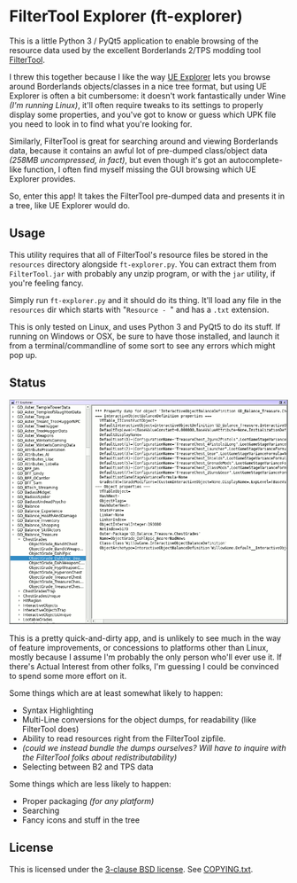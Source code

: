 FilterTool Explorer (ft-explorer)
=================================

This is a little Python 3 / PyQt5 application to enable browsing of the
resource data used by the excellent Borderlands 2/TPS modding tool
[FilterTool](https://github.com/BLCM/BLCMods/wiki/UCP-Filter-Tool).

I threw this together because I like the way
[UE Explorer](http://eliotvu.com/portfolio/view/21/ue-explorer) lets you
browse around Borderlands objects/classes in a nice tree format, but using
UE Explorer is often a bit cumbersome: it doesn't work fantastically under
Wine *(I'm running Linux)*, it'll often require tweaks to its settings to
properly display some properties, and you've got to know or guess which UPK
file you need to look in to find what you're looking for.

Similarly, FilterTool is great for searching around and viewing Borderlands
data, because it contains an awful lot of pre-dumped class/object data
*(258MB uncompressed, in fact)*, but even though it's got an
autocomplete-like function, I often find myself missing the GUI browsing
which UE Explorer provides.

So, enter this app!  It takes the FilterTool pre-dumped data and presents
it in a tree, like UE Explorer would do.

Usage
-----

This utility requires that all of FilterTool's resource files be stored in
the `resources` directory alongside `ft-explorer.py`.  You can extract
them from `FilterTool.jar` with probably any unzip program, or with the
`jar` utility, if you're feeling fancy.

Simply run `ft-explorer.py` and it should do its thing.  It'll load any
file in the `resources` dir which starts with "`Resource - `" and has
a `.txt` extension.

This is only tested on Linux, and uses Python 3 and PyQt5 to do its stuff.
If running on Windows or OSX, be sure to have those installed, and launch
it from a terminal/commandline of some sort to see any errors which might
pop up.

Status
------

![Main Window](screenshot.png)

This is a pretty quick-and-dirty app, and is unlikely to see much in the
way of feature improvements, or concessions to platforms other than Linux,
mostly because I assume I'm probably the only person who'll ever use it.
If there's Actual Interest from other folks, I'm guessing I could be
convinced to spend some more effort on it.

Some things which are at least somewhat likely to happen:

* Syntax Highlighting
* Multi-Line conversions for the object dumps, for readability (like
  FilterTool does)
* Ability to read resources right from the FilterTool zipfile.
* *(could we instead bundle the dumps ourselves?  Will have to inquire with
  the FilterTool folks about redistributability)*
* Selecting between B2 and TPS data

Some things which are less likely to happen:

* Proper packaging *(for any platform)*
* Searching
* Fancy icons and stuff in the tree

License
-------

This is licensed under the [3-clause BSD license](https://opensource.org/licenses/BSD-3-Clause).
See [COPYING.txt](COPYING.txt).
